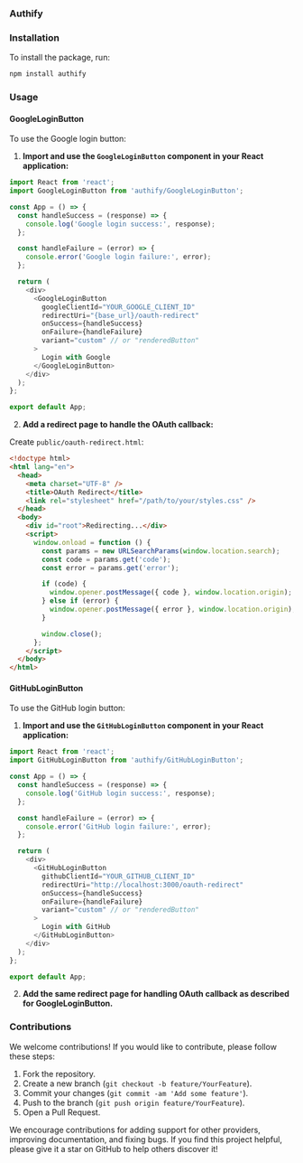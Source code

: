 ### Authify

### Installation

To install the package, run:

```bash
npm install authify
```

### Usage

#### GoogleLoginButton

To use the Google login button:

1. **Import and use the `GoogleLoginButton` component in your React application:**

```javascript
import React from 'react';
import GoogleLoginButton from 'authify/GoogleLoginButton';

const App = () => {
  const handleSuccess = (response) => {
    console.log('Google login success:', response);
  };

  const handleFailure = (error) => {
    console.error('Google login failure:', error);
  };

  return (
    <div>
      <GoogleLoginButton
        googleClientId="YOUR_GOOGLE_CLIENT_ID"
        redirectUri="{base_url}/oauth-redirect"
        onSuccess={handleSuccess}
        onFailure={handleFailure}
        variant="custom" // or "renderedButton"
      >
        Login with Google
      </GoogleLoginButton>
    </div>
  );
};

export default App;
```

2. **Add a redirect page to handle the OAuth callback:**

Create `public/oauth-redirect.html`:

```html
<!doctype html>
<html lang="en">
  <head>
    <meta charset="UTF-8" />
    <title>OAuth Redirect</title>
    <link rel="stylesheet" href="/path/to/your/styles.css" />
  </head>
  <body>
    <div id="root">Redirecting...</div>
    <script>
      window.onload = function () {
        const params = new URLSearchParams(window.location.search);
        const code = params.get('code');
        const error = params.get('error');

        if (code) {
          window.opener.postMessage({ code }, window.location.origin);
        } else if (error) {
          window.opener.postMessage({ error }, window.location.origin);
        }

        window.close();
      };
    </script>
  </body>
</html>
```

#### GitHubLoginButton

To use the GitHub login button:

1. **Import and use the `GitHubLoginButton` component in your React application:**

```javascript
import React from 'react';
import GitHubLoginButton from 'authify/GitHubLoginButton';

const App = () => {
  const handleSuccess = (response) => {
    console.log('GitHub login success:', response);
  };

  const handleFailure = (error) => {
    console.error('GitHub login failure:', error);
  };

  return (
    <div>
      <GitHubLoginButton
        githubClientId="YOUR_GITHUB_CLIENT_ID"
        redirectUri="http://localhost:3000/oauth-redirect"
        onSuccess={handleSuccess}
        onFailure={handleFailure}
        variant="custom" // or "renderedButton"
      >
        Login with GitHub
      </GitHubLoginButton>
    </div>
  );
};

export default App;
```

2. **Add the same redirect page for handling OAuth callback as described for GoogleLoginButton.**

### Contributions

We welcome contributions! If you would like to contribute, please follow these steps:

1. Fork the repository.
2. Create a new branch (`git checkout -b feature/YourFeature`).
3. Commit your changes (`git commit -am 'Add some feature'`).
4. Push to the branch (`git push origin feature/YourFeature`).
5. Open a Pull Request.

We encourage contributions for adding support for other providers, improving documentation, and fixing bugs. If you find this project helpful, please give it a star on GitHub to help others discover it!

